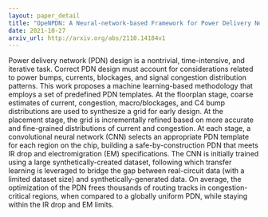 ```yaml
---
layout: paper_detail
title: "OpeNPDN: A Neural-network-based Framework for Power Delivery Network Synthesis"
date: 2021-10-27
arxiv_url: http://arxiv.org/abs/2110.14184v1
---
```


Power delivery network (PDN) design is a nontrivial, time-intensive, and iterative task. Correct PDN design must account for considerations related to power bumps, currents, blockages, and signal congestion distribution patterns. This work proposes a machine learning-based methodology that employs a set of predefined PDN templates. At the floorplan stage, coarse estimates of current, congestion, macro/blockages, and C4 bump distributions are used to synthesize a grid for early design. At the placement stage, the grid is incrementally refined based on more accurate and fine-grained distributions of current and congestion. At each stage, a convolutional neural network (CNN) selects an appropriate PDN template for each region on the chip, building a safe-by-construction PDN that meets IR drop and electromigration (EM) specifications. The CNN is initially trained using a large synthetically-created dataset, following which transfer learning is leveraged to bridge the gap between real-circuit data (with a limited dataset size) and synthetically-generated data. On average, the optimization of the PDN frees thousands of routing tracks in congestion-critical regions, when compared to a globally uniform PDN, while staying within the IR drop and EM limits.
